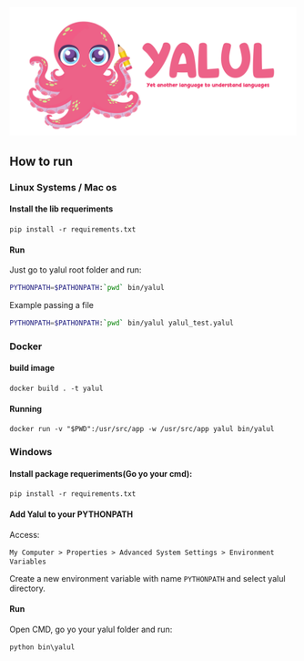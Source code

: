 ![Yalul logo](img/logo_final.png)

## How to run

### Linux Systems / Mac os

#### Install the lib requeriments

```
pip install -r requirements.txt
```

#### Run

Just go to yalul root folder and run:

```bash
PYTHONPATH=$PATHONPATH:`pwd` bin/yalul
```

Example passing a file

```bash
PYTHONPATH=$PATHONPATH:`pwd` bin/yalul yalul_test.yalul
```

### Docker

#### build image

```
docker build . -t yalul
```

#### Running

```
docker run -v "$PWD":/usr/src/app -w /usr/src/app yalul bin/yalul
```

### Windows

#### Install package requeriments(Go yo your cmd):

```
pip install -r requirements.txt
```

#### Add Yalul to your PYTHONPATH

Access:

```
My Computer > Properties > Advanced System Settings > Environment Variables
```

Create a new environment variable with name `PYTHONPATH` and select yalul directory.

#### Run

Open CMD, go yo your yalul folder and run:

```
python bin\yalul
```

